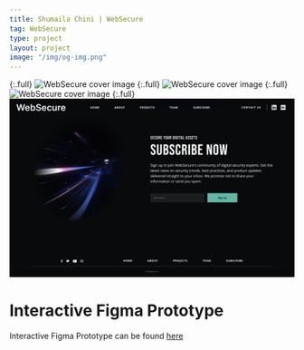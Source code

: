 ```yaml
---
title: Shumaila Chini | WebSecure
tag: WebSecure
type: project
layout: project
image: "/img/og-img.png"
---
```


{:.full}
![WebSecure cover image](/img/full/websecure1.png)
{:.full}
![WebSecure cover image](/img/full/websecure2.png)
{:.full}
![WebSecure cover image](/img/full/websecure3.png)
{:.full}
![WebSecure cover image](/img/full/websecure5.png)

# Interactive Figma Prototype

Interactive Figma Prototype can be found [here](https://www.figma.com/proto/qjHZe0SxP2TAqSDBs3evXX/WebSecure?type=design&node-id=1-2&scaling=scale-down-width&page-id=0%3A1&starting-point-node-id=1%3A2)

